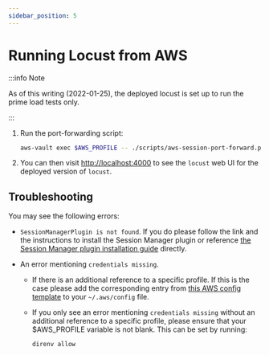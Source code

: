 ```yaml
---
sidebar_position: 5
---
```

# Running Locust from AWS

:::info Note

As of this writing (2022-01-25), the deployed locust is set up to run the prime load tests only.

:::

1. Run the port-forwarding script:

    ```sh
    aws-vault exec $AWS_PROFILE -- ./scripts/aws-session-port-forward.py
    ```

2. You can then visit <http://localhost:4000> to see the `locust` web UI for the deployed version of `locust`.

## Troubleshooting

You may see the following errors:

* `SessionManagerPlugin is not found`. If you do please follow the link and the instructions to install the Session
  Manager plugin or reference
  [the Session Manager plugin installation guide](https://docs.aws.amazon.com/systems-manager/latest/userguide/session-manager-working-with-install-plugin.html#install-plugin-macos)
  directly.

* An error mentioning `credentials missing`.
    * If there is an additional reference to a specific profile. If this is the case please add the corresponding entry
      from [this AWS config template](https://dp3.atlassian.net/wiki/spaces/MT/pages/1348927493/AWS+GovCloud+Config+Templates)
      to your `~/.aws/config` file.
    * If you only see an error mentioning `credentials missing` without an additional reference to a specific profile,
      please ensure that your $AWS_PROFILE variable is not blank. This can be set by running:

      ```shell
      direnv allow
      ```